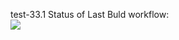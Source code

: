 test-33.1
Status of Last Buld workflow:<br>
<img src="https://github.com/zimimi/simple-python-flask/workflows/Build-and-Test/badge.svg?branch=main"><br>
